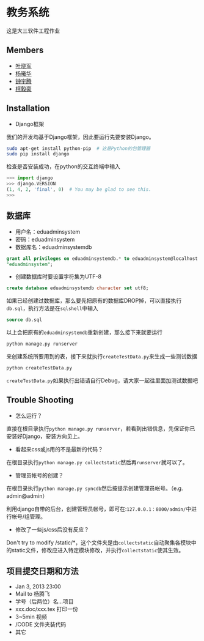 # 教务系统
这是大三软件工程作业

## Members
* [叶晓军](https://github.com/iphkwan)
* [杨曦华](https://github.com/19thhell)
* [钟宇腾](https://github.com/zonyitoo)
* [柯毅豪](https://github.com/sheepke)

## Installation
* Django框架

我们的开发均基于Django框架，因此要运行先要安装Django。

```bash
sudo apt-get install python-pip  # 这是Python的包管理器
sudo pip install django
```

检查是否安装成功，在python的交互终端中输入
```python
>>> import django
>>> django.VERSION
(1, 4, 2, 'final', 0)  # You may be glad to see this.
>>>
```

## 数据库
* 用户名：eduadminsystem
* 密码：eduadminsystem
* 数据库名：eduadminsystemdb

```sql
grant all privileges on eduadminsystemdb.* to eduadminsystem@localhost identified by
"eduadminsystem";
```

* 创建数据库时要设置字符集为UTF-8

```sql
create database eduadminsystemdb character set utf8;
```

如果已经创建过数据库，那么要先把原有的数据库DROP掉，可以直接执行`db.sql`，执行方法是在`sqlshell`中输入

```sql
source db.sql
```

以上会把原有的`eduadminsystemdb`重新创建，那么接下来就要运行

```bash
python manage.py runserver
```

来创建系统所要用到的表，接下来就执行`createTestData.py`来生成一些测试数据

```bash
python createTestData.py
```

`createTestData.py`如果执行出错请自行Debug，请大家一起往里面加测试数据吧

## Trouble Shooting
* 怎么运行？

直接在根目录执行`python manage.py runserver`，若看到出错信息，先保证你已安装好Django，安装方向见上。

* 看起来css或js用的不是最新的代码？

在根目录执行`python manage.py collectstatic`然后再`runserver`就可以了。

* 管理员帐号的创建？

在根目录执行`python manage.py syncdb`然后按提示创建管理员帐号。（e.g. admin@admin）

利用django自带的后台，创建管理员帐号，即可在:`127.0.0.1：8000/admin/`中进行帐号/组管理。

* 修改了一些js/css后没有反应？

Don't try to modify /static/\*，这个文件夹是由`collectstatic`自动聚集各模块中的static文件，修改应进入特定模块修改，并执行`collectstatic`使其生效。

## 项目提交日期和方法
* Jan 3, 2013 23:00
* Mail to 杨腾飞
* 学号（后两位）名...项目
* xxx.doc/xxx.tex  打印一份
* 3~5min 视频
* /CODE 文件夹装代码
* 其它
